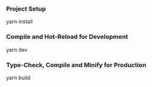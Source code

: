 ### Project Setup

yarn install

### Compile and Hot-Reload for Development

yarn dev

### Type-Check, Compile and Minify for Production

yarn build